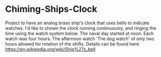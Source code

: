 # Chiming-Ships-Clock
Project to have an analog brass ship's clock that uses bells to indicate watches. 
I'd like to shown the clock running continuously, and ringing the time using the watch system below.
The naval day started at noon. Each watch was four hours. 
The afternoon watch 'The dog watch' of only two hours allowed for rotation of the shifts.
Details can be found here: https://en.wikipedia.org/wiki/Ship%27s_bell
